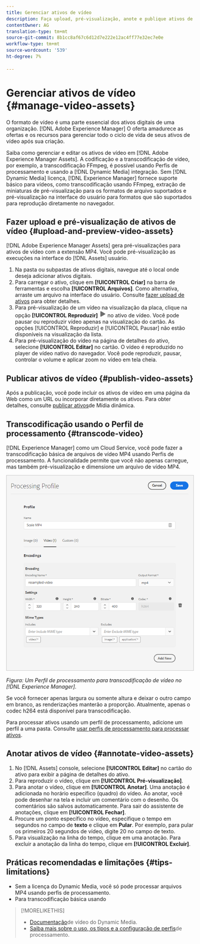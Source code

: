 ```yaml
---
title: Gerenciar ativos de vídeo
description: Faça upload, pré-visualização, anote e publique ativos de vídeo em [!DNL Adobe Experience Manager].
contentOwner: AG
translation-type: tm+mt
source-git-commit: 8b1cc8af67c6d12d7e222e12ac4ff77e32ec7e0e
workflow-type: tm+mt
source-wordcount: '539'
ht-degree: 7%

---
```



# Gerenciar ativos de vídeo {#manage-video-assets}

O formato de vídeo é uma parte essencial dos ativos digitais de uma organização. [!DNL Adobe Experience Manager] O oferta amadurece as ofertas e os recursos para gerenciar todo o ciclo de vida de seus ativos de vídeo após sua criação.

Saiba como gerenciar e editar os ativos de vídeo em [!DNL Adobe Experience Manager Assets]. A codificação e a transcodificação de vídeo, por exemplo, a transcodificação FFmpeg, é possível usando Perfis de processamento e usando a [!DNL Dynamic Media] integração. Sem [!DNL Dynamic Media] licença, [!DNL Experience Manager] fornece suporte básico para vídeos, como transcodificação usando FFmpeg, extração de miniaturas de pré-visualização para os formatos de arquivo suportados e pré-visualização na interface do usuário para formatos que são suportados para reprodução diretamente no navegador.

## Fazer upload e pré-visualização de ativos de vídeo {#upload-and-preview-video-assets}

[!DNL Adobe Experience Manager Assets] gera pré-visualizações para ativos de vídeo com a extensão MP4. Você pode pré-visualização as execuções na interface do [!DNL Assets] usuário.

1. Na pasta ou subpastas de ativos digitais, navegue até o local onde deseja adicionar ativos digitais.
1. Para carregar o ativo, clique em **[!UICONTROL Criar]** na barra de ferramentas e escolha **[!UICONTROL Arquivos]**. Como alternativa, arraste um arquivo na interface do usuário. Consulte [fazer upload de ativos](manage-digital-assets.md#uploading-assets) para obter detalhes.
1. Para pré-visualização de um vídeo na visualização da placa, clique na opção **[!UICONTROL Reproduzir]** ![reprodução](assets/do-not-localize/play.png) no ativo de vídeo. Você pode pausar ou reproduzir vídeo apenas na visualização do cartão. As opções [!UICONTROL Reproduzir] e [!UICONTROL Pausar] não estão disponíveis na visualização da lista.
1. Para pré-visualização do vídeo na página de detalhes do ativo, selecione **[!UICONTROL Editar]** no cartão. O vídeo é reproduzido no player de vídeo nativo do navegador. Você pode reproduzir, pausar, controlar o volume e aplicar zoom no vídeo em tela cheia.

## Publicar ativos de vídeo {#publish-video-assets}

Após a publicação, você pode incluir os ativos de vídeo em uma página da Web como um URL ou incorporar diretamente os ativos. Para obter detalhes, consulte [publicar ativos](/help/assets/dynamic-media/publishing-dynamicmedia-assets.md)de Mídia dinâmica.

## Transcodificação usando o Perfil de processamento {#transcode-video}

[!DNL Experience Manager] como um Cloud Service, você pode fazer a transcodificação básica de arquivos de vídeo MP4 usando Perfis de processamento. A funcionalidade permite que você não apenas carregue, mas também pré-visualização e dimensione um arquivo de vídeo MP4.

![Criar Perfil de processamento para transcodificação de vídeo no Experience Manager](assets/video-processing-profile-for-mp4.png)

*Figura: Um Perfil de processamento para transcodificação de vídeo no [!DNL Experience Manager].*

Se você fornecer apenas largura ou somente altura e deixar o outro campo em branco, as renderizações manterão a proporção. Atualmente, apenas o codec h264 está disponível para transcodificação.

Para processar ativos usando um perfil de processamento, adicione um perfil a uma pasta. Consulte [usar perfis de processamento para processar ativos](/help/assets/asset-microservices-configure-and-use.md#use-profiles).

## Anotar ativos de vídeo {#annotate-video-assets}

1. No [!DNL Assets] console, selecione **[!UICONTROL Editar]** no cartão do ativo para exibir a página de detalhes do ativo.
1. Para reproduzir o vídeo, clique em **[!UICONTROL Pré-visualização]**.
1. Para anotar o vídeo, clique em **[!UICONTROL Anotar]**. Uma anotação é adicionada no horário específico (quadro) do vídeo. Ao anotar, você pode desenhar na tela e incluir um comentário com o desenho. Os comentários são salvos automaticamente. Para sair do assistente de anotações, clique em **[!UICONTROL Fechar]**.
1. Procure um ponto específico no vídeo, especifique o tempo em segundos no campo de **texto** e clique em **Pular**. Por exemplo, para pular os primeiros 20 segundos de vídeo, digite 20 no campo de texto.
1. Para visualização na linha do tempo, clique em uma anotação. Para excluir a anotação da linha do tempo, clique em **[!UICONTROL Excluir]**.

## Práticas recomendadas e limitações {#tips-limitations}

* Sem a licença do Dynamic Media, você só pode processar arquivos MP4 usando perfis de processamento.
* Para transcodificação básica usando

>[!MORELIKETHIS]
>
>* [Documentação](/help/assets/dynamic-media/video.md)de vídeo do Dynamic Media.
>* [Saiba mais sobre o uso, os tipos e a configuração de perfis](/help/assets/asset-microservices-configure-and-use.md)de processamento.

